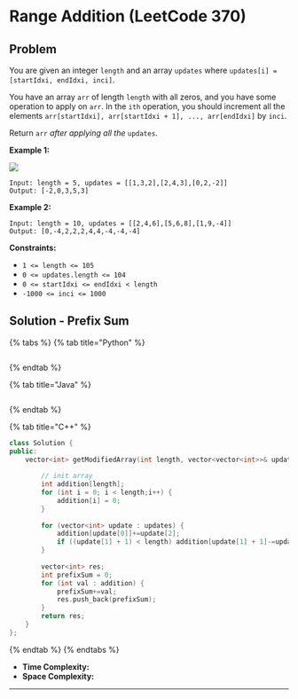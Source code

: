 # Range Addition (LeetCode 370)

## &#x20;Problem

You are given an integer `length` and an array `updates` where `updates[i] = [startIdxi, endIdxi, inci]`.

You have an array `arr` of length `length` with all zeros, and you have some operation to apply on `arr`. In the `ith` operation, you should increment all the elements `arr[startIdxi], arr[startIdxi + 1], ..., arr[endIdxi]` by `inci`.

Return `arr` _after applying all the_ `updates`.

&#x20;

**Example 1:**

![](https://assets.leetcode.com/uploads/2021/03/27/rangeadd-grid.jpg)

```
Input: length = 5, updates = [[1,3,2],[2,4,3],[0,2,-2]]
Output: [-2,0,3,5,3]
```

**Example 2:**

```
Input: length = 10, updates = [[2,4,6],[5,6,8],[1,9,-4]]
Output: [0,-4,2,2,2,4,4,-4,-4,-4]
```

&#x20;

**Constraints:**

* `1 <= length <= 105`
* `0 <= updates.length <= 104`
* `0 <= startIdxi <= endIdxi < length`
* `-1000 <= inci <= 1000`



## Solution - Prefix Sum

{% tabs %}
{% tab title="Python" %}
```python
```
{% endtab %}

{% tab title="Java" %}
```java
```
{% endtab %}

{% tab title="C++" %}
```cpp
class Solution {
public:
    vector<int> getModifiedArray(int length, vector<vector<int>>& updates) {
        
        // init array 
        int addition[length];
        for (int i = 0; i < length;i++) {
            addition[i] = 0;
        }
        
        for (vector<int> update : updates) {
            addition[update[0]]+=update[2];
            if ((update[1] + 1) < length) addition[update[1] + 1]-=update[2];
        }
        
        vector<int> res;
        int prefixSum = 0;
        for (int val : addition) {
            prefixSum+=val;
            res.push_back(prefixSum);
        }
        return res;
    }
};
```
{% endtab %}
{% endtabs %}

* **Time Complexity:**
* **Space Complexity:**

****
